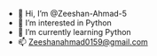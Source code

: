 - 👋 Hi, I’m @Zeeshan-Ahmad-5
- 👀 I’m interested in Python
- 🌱 I’m currently learning Python
- 📫 Zeeshanahmad0159@gmail.com

<!---
Zeeshan-Ahmad-5/Zeeshan-Ahmad-5 is a ✨ special ✨ repository because its `README.md` (this file) appears on your GitHub profile.
You can click the Preview link to take a look at your changes.
--->
